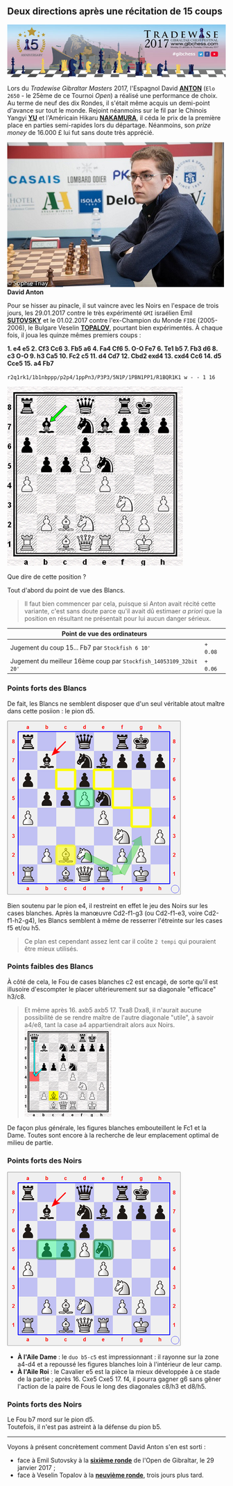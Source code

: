 ## Deux directions après une récitation de 15 coups

![](Logo_Gibraltar.jpg)

Lors du *Tradewise Gibraltar Masters* 2017, l'Espagnol David [**ANTON**][1] (`Elo 2650` - le 25ème de ce Tournoi *Open*) a réalisé une performance de choix. Au terme de neuf des dix Rondes, il s'était même acquis un demi-point d'avance sur tout le monde. Rejoint néanmoins sur le fil par le Chinois Yangyi [**YU**][2] et l'Américain Hikaru [**NAKAMURA**][3], il céda le prix de la première place en parties semi-rapides lors du départage. Néanmoins, son *prize money* de 16.000 £ lui fut sans doute très apprécié.

![](Anton.jpg "Photo : &copy; Sophie Triay")  
**David Anton**

Pour se hisser au pinacle, il sut vaincre avec les Noirs en l'espace de trois jours, les 29.01.2017 contre le très expérimenté `GMI` israélien Emil [**SUTOVSKY**][4] et le 01.02.2017 contre l'ex-Champion du Monde `FIDE` (2005-2006), le Bulgare Veselin [**TOPALOV**][5], pourtant bien expérimentés. &Agrave; chaque fois, il joua les quinze mêmes premiers coups :

**1. e4 e5 2. Cf3 Cc6 3. Fb5 a6 4. Fa4 Cf6 5. O-O Fe7 6. Te1 b5 7. Fb3 d6 8. c3 O-O 9. h3 Ca5 10. Fc2 c5 11. d4 Cd7 12. Cbd2 exd4 13. cxd4 Cc6 14. d5 Cce5 15. a4 Fb7**

`r2q1rk1/1b1nbppp/p2p4/1ppPn3/P3P3/5N1P/1PBN1PP1/R1BQR1K1 w - - 1 16`

![](Diag_00.png)

Que dire de cette position ?

Tout d'abord du point de vue des Blancs.

> Il faut bien commencer par cela, puisque si Anton avait récité cette variante, c'est sans doute parce qu'il avait dû estimaer *a priori* que la position en résultant ne présentait pour lui aucun danger sérieux.

| Point de vue des ordinateurs | &nbsp; |
| --- | --- |
| Jugement du coup 15... Fb7 par `Stockfish 6 10'` | `+ 0.08` |
| Jugement du meilleur 16ème coup par `Stockfish_14053109_32bit 20'` | `+ 0.06` |

### Points forts des Blancs

De fait, les Blancs ne semblent disposer que d'un seul véritable atout maître dans cette posiion : le pion d5.

![](Diag_01a.png)

Bien soutenu par le pion e4, il restreint en effet le jeu des Noirs sur les cases blanches. Après la man&oelig;uvre Cd2-f1-g3 (ou Cd2-f1-e3, voire Cd2-f1-h2-g4), les Blancs semblent à même de resserrer l'étreinte sur les cases f5 et/ou h5.

> Ce plan est cependant assez lent car il coûte `2 tempi` qui pouraient être mieux utilisés.

### Points faibles des Blancs

&Agrave; côté de cela, le Fou de cases blanches c2 est encagé, de sorte qu'il est illusoire d'escompter le placer ultérieurement sur sa diagonale "efficace" h3/c8.

> Et même après 16. axb5 axb5 17. Txa8 Dxa8, il n'aurait aucune possibilité de se rendre maître de l'autre diagonale "utile", à savoir a4/e8, tant la case a4 appartiendrait alors aux Noirs.  
> ![](Diag_01b.png)

De façon plus générale, les figures blanches embouteillent le Fc1 et la Dame. Toutes sont encore à la recherche de leur emplacement optimal de milieu de partie.

### Points forts des Noirs

![](Diag_01c.png)

* **&Agrave; l'Aile Dame** : le `duo b5-c5` est impressionnant : il rayonne sur la zone a4-d4 et a repoussé les figures blanches loin à l'intérieur de leur camp.
* **&Agrave; l'Aile Roi** : le Cavalier e5 est la pièce la mieux développée  à ce stade de la partie ; après 16. Cxe5 Cxe5 17. f4, il pourra gagner g6 sans gêner l'action de la paire de Fous le long des diagonales c8/h3 et d8/h5.

### Points forts des Noirs

Le Fou b7 mord sur le pion d5.  
Toutefois, il n'est pas astreint à la défense du pion b5.

-----

Voyons à présent concrètement comment David Anton s'en est sorti :

* face à Emil Sutovsky à la [**sixième ronde**][6] de l'Open de Gibraltar, le 29 janvier 2017 ;
* face à Veselin Topalov à la [**neuvième ronde**][7], trois jours plus tard.


[1]: https://fr.wikipedia.org/wiki/David_Ant%C3%B3n_Guijarro
[2]: https://en.wikipedia.org/wiki/Yu_Yangyi
[3]: https://en.wikipedia.org/wiki/Hikaru_Nakamura
[4]: https://en.wikipedia.org/wiki/Emil_Sutovsky
[5]: https://en.wikipedia.org/wiki/Veselin_Topalov
[6]: Sutovsky.md
[7]: Topalov.md
